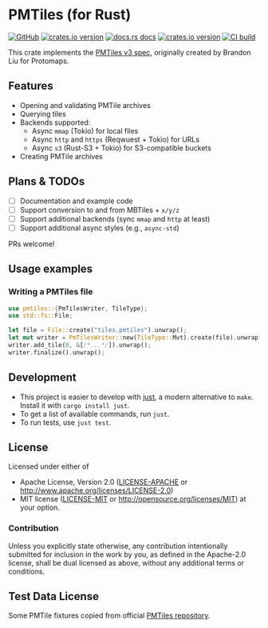 # PMTiles (for Rust)

[![GitHub](https://img.shields.io/badge/github-stadiamaps/pmtiles--rs-8da0cb?logo=github)](https://github.com/stadiamaps/pmtiles-rs)
[![crates.io version](https://img.shields.io/crates/v/pmtiles.svg)](https://crates.io/crates/pmtiles)
[![docs.rs docs](https://docs.rs/pmtiles/badge.svg)](https://docs.rs/pmtiles)
[![crates.io version](https://img.shields.io/crates/l/pmtiles.svg)](https://github.com/stadiamaps/pmtiles-rs/blob/main/LICENSE-APACHE)
[![CI build](https://github.com/stadiamaps/pmtiles-rs/workflows/CI/badge.svg)](https://github.com/stadiamaps/pmtiles-rs/actions)

This crate implements the [PMTiles v3 spec](https://github.com/protomaps/PMTiles/blob/master/spec/v3/spec.md),
originally created by Brandon Liu for Protomaps.

## Features

- Opening and validating PMTile archives
- Querying tiles
- Backends supported:
  - Async `mmap` (Tokio) for local files
  - Async `http` and `https` (Reqwuest + Tokio) for URLs
  - Async `s3` (Rust-S3 + Tokio) for S3-compatible buckets
- Creating PMTile archives

## Plans & TODOs

- [ ] Documentation and example code
- [ ] Support conversion to and from MBTiles + `x/y/z`
- [ ] Support additional backends (sync `mmap` and `http` at least)
- [ ] Support additional async styles (e.g., `async-std`)

PRs welcome!

## Usage examples

### Writing a PMTiles file

```rust
use pmtiles::{PmTilesWriter, TileType};
use std::fs::File;

let file = File::create("tiles.pmtiles").unwrap();
let mut writer = PmTilesWriter::new(TileType::Mvt).create(file).unwrap();
writer.add_tile(0, &[/*...*/]).unwrap();
writer.finalize().unwrap();
```

## Development
* This project is easier to develop with [just](https://github.com/casey/just#readme), a modern alternative to `make`. Install it with `cargo install just`.
* To get a list of available commands, run `just`.
* To run tests, use `just test`.

## License

Licensed under either of

* Apache License, Version 2.0 ([LICENSE-APACHE](LICENSE-APACHE) or <http://www.apache.org/licenses/LICENSE-2.0>)
* MIT license ([LICENSE-MIT](LICENSE-MIT) or <http://opensource.org/licenses/MIT>)
  at your option.

### Contribution

Unless you explicitly state otherwise, any contribution intentionally
submitted for inclusion in the work by you, as defined in the
Apache-2.0 license, shall be dual licensed as above, without any
additional terms or conditions.

## Test Data License

Some PMTile fixtures copied from official [PMTiles repository](https://github.com/protomaps/PMTiles/commit/257b41dd0497e05d1d686aa92ce2f742b6251644).
